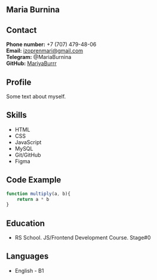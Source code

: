 ## Maria Burnina

## Contact
**Phone number:** +7 (707) 479-48-06  
**Email:** izoprenmari@gmail.com  
**Telegram:** @MariaBurnina  
**GitHub:** [MariyaBurrr](https://github.com/MariyaBurrr)

## Profile
Some text about myself.

## Skills
* HTML
* CSS
* JavaScript
* MySQL
* Git/GitHub
* Figma

## Code Example
```javascript
function multiply(a, b){
    return a * b
}
``` 

## Education
* RS School. JS/Frontend Development Course. Stage#0

## Languages
* English - B1